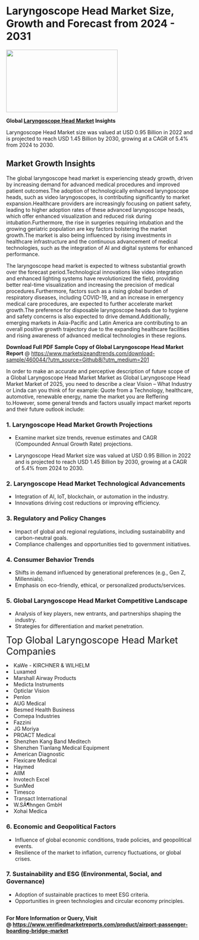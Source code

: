 <H1>Laryngoscope Head Market Size, Growth and Forecast from 2024 - 2031</H1><img class="aligncenter size-medium wp-image-584254" src="https://thirdeyenews.in/wp-content/uploads/2024/09/Global-Market-Research-300x168.jpeg" alt="" width="300" height="168" /><p><strong>Global&nbsp;<a href="https://www.marketsizeandtrends.com/download-sample/460044/?utm_source=Github8j?utm_medium=201">Laryngoscope Head Market</a> Insights</strong></p><p>Laryngoscope Head Market size was valued at USD 0.95 Billion in 2022 and is projected to reach USD 1.45 Billion by 2030, growing at a CAGR of 5.4% from 2024 to 2030.</p><p><h2>Market Growth Insights</h2> <p>The global laryngoscope head market is experiencing steady growth, driven by increasing demand for advanced medical procedures and improved patient outcomes.The adoption of technologically enhanced laryngoscope heads, such as video laryngoscopes, is contributing significantly to market expansion.Healthcare providers are increasingly focusing on patient safety, leading to higher adoption rates of these advanced laryngoscope heads, which offer enhanced visualization and reduced risk during intubation.Furthermore, the rise in surgeries requiring intubation and the growing geriatric population are key factors bolstering the market growth.The market is also being influenced by rising investments in healthcare infrastructure and the continuous advancement of medical technologies, such as the integration of AI and digital systems for enhanced performance.</p> <p>The laryngoscope head market is expected to witness substantial growth over the forecast period.Technological innovations like video integration and enhanced lighting systems have revolutionized the field, providing better real-time visualization and increasing the precision of medical procedures.Furthermore, factors such as a rising global burden of respiratory diseases, including COVID-19, and an increase in emergency medical care procedures, are expected to further accelerate market growth.The preference for disposable laryngoscope heads due to hygiene and safety concerns is also expected to drive demand.Additionally, emerging markets in Asia-Pacific and Latin America are contributing to an overall positive growth trajectory due to the expanding healthcare facilities and rising awareness of advanced medical technologies in these regions.</p> <p><span class=""><strong>Download Full PDF Sample Copy of Global Laryngoscope Head Market Report</strong> @ <a href="https://www.marketsizeandtrends.com/download-sample/460044/?utm_source=Github8j?utm_medium=201" target="_blank">https://www.marketsizeandtrends.com/download-sample/460044/?utm_source=Github8j?utm_medium=201</a></span></p><p>In order to make an accurate and perceptive description of future scope of a Global&nbsp;Laryngoscope Head Market Market as Global&nbsp;Laryngoscope Head Market Market of 2025, you need to describe a clear Vision &ndash; What Industry or Linda can you think of for example: Quote from a Technology, healthcare, automotive, renewable energy, name the market you are Reffering to.However, some general trends and factors usually impact market reports and their future outlook include:</p><h3>1.&nbsp;<strong>Laryngoscope Head Market Growth Projections</strong></h3><ul><li>Examine market size trends, revenue estimates and CAGR (Compounded Annual Growth Rate) projections.</li><li><p>Laryngoscope Head Market size was valued at USD 0.95 Billion in 2022 and is projected to reach USD 1.45 Billion by 2030, growing at a CAGR of 5.4% from 2024 to 2030.</p></li></ul><h3>2.&nbsp;<strong>Laryngoscope Head Market Technological Advancements</strong></h3><ul><li>Integration of AI, IoT, blockchain, or automation in the industry.</li><li>Innovations driving cost reductions or improving efficiency.</li></ul><h3>3.&nbsp;<strong>Regulatory and Policy Changes</strong></h3><ul><li>Impact of global and regional regulations, including sustainability and carbon-neutral goals.</li><li>Compliance challenges and opportunities tied to government initiatives.</li></ul><h3>4.&nbsp;<strong>Consumer Behavior Trends</strong></h3><ul><li>Shifts in demand influenced by generational preferences (e.g., Gen Z, Millennials).</li><li>Emphasis on eco-friendly, ethical, or personalized products/services.</li></ul><h3>5.&nbsp;<strong>Global Laryngoscope Head Market Competitive Landscape</strong></h3><ul><li>Analysis of key players, new entrants, and partnerships shaping the industry.</li><li>Strategies for differentiation and market penetration.</li></ul><p data-pm-slice="1 1 []"><span style="color: inherit; font-family: inherit; font-size: 25px;">Top Global Laryngoscope Head Market Companies</span></p><div class="" data-test-id=""><p><li>KaWe - KIRCHNER & WILHELM</li><li> Luxamed</li><li> Marshall Airway Products</li><li> Medicta Instruments</li><li> Opticlar Vision</li><li> Penlon</li><li> AUG Medical</li><li> Besmed Health Business</li><li> Comepa Industries</li><li> Fazzini</li><li> JG Moriya</li><li> PROACT Medical</li><li> Shenzhen Kang Band Meditech</li><li> Shenzhen Tianlang Medical Equipment</li><li> American Diagnostic</li><li> Flexicare Medical</li><li> Haymed</li><li> AIIM</li><li> Invotech Excel</li><li> SunMed</li><li> Timesco</li><li> Transact International</li><li> W.SÃ¶hngen GmbH</li><li> Xohai Medica</li></p></div><h3>6.&nbsp;<strong>Economic and Geopolitical Factors</strong></h3><ul><li>Influence of global economic conditions, trade policies, and geopolitical events.</li><li>Resilience of the market to inflation, currency fluctuations, or global crises.</li></ul><h3>7.&nbsp;<strong>Sustainability and ESG (Environmental, Social, and Governance)</strong></h3><ul><li>Adoption of sustainable practices to meet ESG criteria.</li><li>Opportunities in green technologies and circular economy principles.</li></ul><h2><strong style="font-size: 14px;">For More Information or Query, Visit @&nbsp;</strong><a style="background-color: #ffffff; font-size: 14px;" href="https://www.marketsizeandtrends.com/report/laryngoscope-head-market/" target="_blank">https://www.verifiedmarketreports.com/product/airport-passenger-boarding-bridge-market</a></h2>